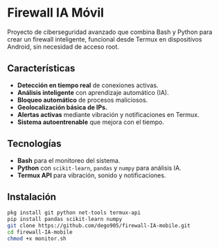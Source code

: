 # Firewall IA Móvil

Proyecto de ciberseguridad avanzado que combina Bash y Python para crear un firewall inteligente, funcional desde Termux en dispositivos Android, sin necesidad de acceso root.

## Características

- **Detección en tiempo real** de conexiones activas.
- **Análisis inteligente** con aprendizaje automático (IA).
- **Bloqueo automático** de procesos maliciosos.
- **Geolocalización básica de IPs.**
- **Alertas activas** mediante vibración y notificaciones en Termux.
- **Sistema autoentrenable** que mejora con el tiempo.

## Tecnologías

- **Bash** para el monitoreo del sistema.
- **Python** con `scikit-learn`, `pandas` y `numpy` para análisis IA.
- **Termux API** para vibración, sonido y notificaciones.

## Instalación

```bash
pkg install git python net-tools termux-api
pip install pandas scikit-learn numpy
git clone https://github.com/dego905/firewall-IA-mobile.git
cd firewall-IA-mobile
chmod +x monitor.sh

